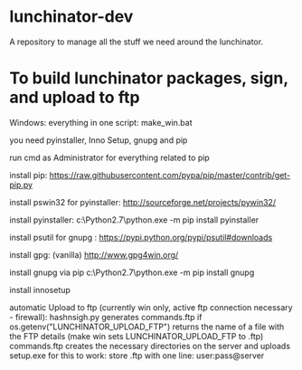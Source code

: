 lunchinator-dev
===============

A repository to manage all the stuff we need around the lunchinator.


To build lunchinator packages, sign, and upload to ftp
===========

Windows:
everything in one script: make_win.bat

you need pyinstaller, Inno Setup, gnupg and pip

run cmd as Administrator for everything related to pip

install pip:
https://raw.githubusercontent.com/pypa/pip/master/contrib/get-pip.py

install pswin32 for pyinstaller:
http://sourceforge.net/projects/pywin32/

install pyinstaller:
c:\Python2.7\python.exe -m pip install pyinstaller

install psutil for gnupg :
https://pypi.python.org/pypi/psutil#downloads

install gpg: (vanilla)
http://www.gpg4win.org/

install gnupg via pip
c:\Python2.7\python.exe -m pip install gnupg

install innosetup

automatic Upload to ftp (currently win only, active ftp connection necessary - firewall): 
hashnsigh.py generates commands.ftp if os.getenv("LUNCHINATOR_UPLOAD_FTP") returns the name of a file with the FTP details
(make win sets LUNCHINATOR_UPLOAD_FTP to <branch>.ftp)
commands.ftp creates the necessary directories on the server and uploads setup.exe
for this to work: store <branch>.ftp with one line: user:pass@server